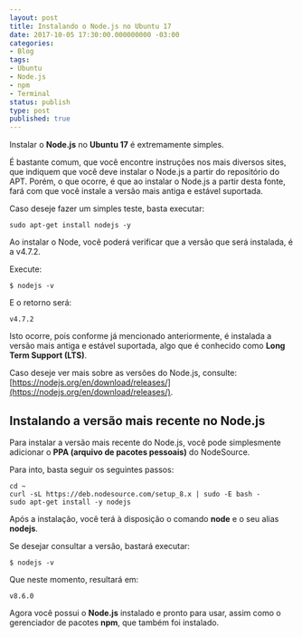 ```yaml
---
layout: post
title: Instalando o Node.js no Ubuntu 17
date: 2017-10-05 17:30:00.000000000 -03:00
categories:
- Blog
tags:
- Ubuntu
- Node.js
- npm
- Terminal
status: publish
type: post
published: true
---
```

Instalar o **Node.js** no **Ubuntu 17** é extremamente simples.

É bastante comum, que você encontre instruções nos mais diversos sites, que indiquem que você deve instalar o Node.js a partir do repositório do APT. 
Porém, o que ocorre, é que ao instalar o Node.js a partir desta fonte, fará com que você instale a versão mais antiga e estável suportada.

Caso deseje fazer um simples teste, basta executar:

	sudo apt-get install nodejs -y

Ao instalar o Node, você poderá verificar que a versão que será instalada, é a v4.7.2.

Execute:

	$ nodejs -v

E o retorno será:

	v4.7.2

Isto ocorre, pois conforme já mencionado anteriormente, é instalada a versão mais antiga e estável suportada, algo que é conhecido como **Long Term Support (LTS)**.

Caso deseje ver mais sobre as versões do Node.js, consulte: [https://nodejs.org/en/download/releases/](https://nodejs.org/en/download/releases/).

## Instalando a versão mais recente no Node.js

Para instalar a versão mais recente do Node.js, você pode simplesmente adicionar o **PPA (arquivo de pacotes pessoais)** do NodeSource.

Para into, basta seguir os seguintes passos:

	cd ~
	curl -sL https://deb.nodesource.com/setup_8.x | sudo -E bash -
	sudo apt-get install -y nodejs

Após a instalação, você terá à disposição o comando **node** e o seu alias **nodejs**.

Se desejar consultar a versão, bastará executar:

	$ nodejs -v

Que neste momento, resultará em:

	v8.6.0

Agora você possui o **Node.js** instalado e pronto para usar, assim como o gerenciador de pacotes **npm**, que também foi instalado.

